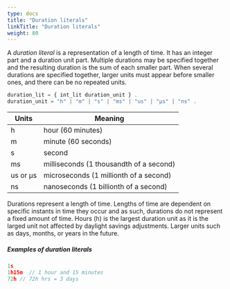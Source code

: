 ```yaml
---
type: docs
title: "Duration literals"
linkTitle: "Duration literals"
weight: 80
---
```


A _duration literal_ is a representation of a length of time. It has an integer part and a duration unit part. Multiple durations may be specified together and the resulting duration is the sum of each smaller part. When several durations are specified together, larger units must appear before smaller ones, and there can be no repeated units.

```js
duration_lit = { int_lit duration_unit } .
duration_unit = "h" | "m" | "s" | "ms" | "us" | "µs" | "ns" .
```

| Units    | Meaning                                 |
| -------- | --------------------------------------- |
| h        | hour (60 minutes)                       |
| m        | minute (60 seconds)                     |
| s        | second                                  |
| ms       | milliseconds (1 thousandth of a second) |
| us or µs | microseconds (1 millionth of a second)  |
| ns       | nanoseconds (1 billionth of a second)   |

Durations represent a length of time.
Lengths of time are dependent on specific instants in time they occur and as such,
durations do not represent a fixed amount of time.
Hours (h) is the largest duration unit as it is the larged unit not affected by daylight savings adjustments. Larger units such as days, months, or years in the future.

##### Examples of duration literals

```js
1s
1h15m  // 1 hour and 15 minutes
72h // 72h hrs = 3 days
```
